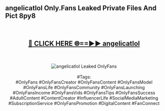 <h2>angelicatlol Only.Fans Leaked Private Files And Pict 8py8</h2>
<br>
<div align="center">
<h2><a href="https://mediafiles.top/angelicatlol" rel="nofollow">🔴 CLICK HERE 🌐==►► angelicatlol</a></h2>
<br>
<br>
<a href="https://mediafiles.top/angelicatlol" rel="nofollow" data-target="animated-image.originalLink"><img src="https://i.ibb.co.com/WyWwxjT/player-gif2.gif" alt="angelicatlol Leaked OnlyFans" style="max-width: 100%; display: inline-block;" data-target="animated-image.originalImage"></a>
<br><br>
#Tags:
<br>
#OnlyFans #OnlyFansCreator #OnlyFansContent #OnlyFansModel #OnlyFansLife #OnlyFansCommunity #OnlyFansLaunching #OnlyFansIncome #OnlyFansVids #OnlyFansTips #OnlyFansSuccess #AdultContent #ContentCreator #InfluencerLife #SocialMediaMarketing #SubscriptionService #OnlyFansPromotion #DigitalContent #FanConnect
</div>
<br>